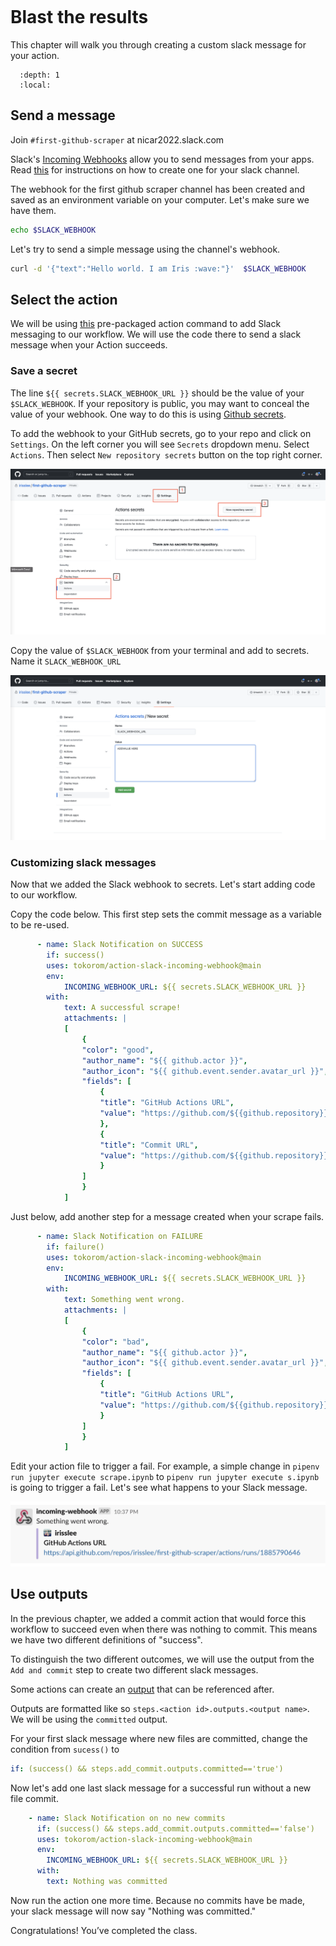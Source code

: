 ```{include} _templates/nav.html
```

# Blast the results

This chapter will walk you through creating a custom slack message for your action. 

```{contents} Sections
  :depth: 1
  :local:
```

## Send a message

Join `#first-github-scraper` at nicar2022.slack.com

Slack's [Incoming Webhooks](https://api.slack.com/messaging/webhooks) allow you to send messages from your apps. Read [this](https://slack.com/help/articles/115005265063-Incoming-webhooks-for-Slack) for instructions on how to create one for your slack channel.  

The webhook for the first github scraper channel has been created and saved as an environment variable on your computer. Let's make sure we have them. 

```bash
echo $SLACK_WEBHOOK
```

Let's try to send a simple message using the channel's webhook.

```bash
curl -d '{"text":"Hello world. I am Iris :wave:"}'  $SLACK_WEBHOOK
```

## Select the action

We will be using [this](https://github.com/marketplace/actions/slack-incoming-webhook) pre-packaged action command to add Slack messaging to our workflow. We will use the code there to send a slack message when your Action succeeds. 

### Save a secret

The line `${{ secrets.SLACK_WEBHOOK_URL }}` should be the value of your `$SLACK_WEBHOOK`. If your repository is public, you may want to conceal the value of your webhook. One way to do this is using [Github secrets](https://docs.github.com/en/actions/security-guides/encrypted-secrets). 

To add the webhook to your GitHub secrets, go to your repo and click on `Settings`. On the left corner you will see `Secrets` dropdown menu. Select `Actions`. Then select `New repository secrets` button on the top right corner.

![github secrets](./_static/notify1.png)

Copy the value of `$SLACK_WEBHOOK` from your terminal and add to secrets. Name it `SLACK_WEBHOOK_URL`

![github secrets2](./_static/notify2.png)

### Customizing slack messages

Now that we added the Slack webhook to secrets. Let's start adding code to our workflow. 

Copy the code below. This first step sets the commit message as a variable to be re-used. 

```yaml
      - name: Slack Notification on SUCCESS
        if: success()
        uses: tokorom/action-slack-incoming-webhook@main
        env:
            INCOMING_WEBHOOK_URL: ${{ secrets.SLACK_WEBHOOK_URL }}
        with:
            text: A successful scrape!
            attachments: |
            [
                {
                "color": "good",
                "author_name": "${{ github.actor }}",
                "author_icon": "${{ github.event.sender.avatar_url }}",
                "fields": [
                    {
                    "title": "GitHub Actions URL",
                    "value": "https://github.com/${{github.repository}}/actions/runs/${{github.run_id}}"
                    },
                    {
                    "title": "Commit URL",
                    "value": "https://github.com/${{github.repository}}/commits"
                    }
                ]
                }
            ] 
```

Just below, add another step for a message created when your scrape fails. 

```yaml
      - name: Slack Notification on FAILURE
        if: failure()
        uses: tokorom/action-slack-incoming-webhook@main
        env:
            INCOMING_WEBHOOK_URL: ${{ secrets.SLACK_WEBHOOK_URL }}
        with:
            text: Something went wrong.
            attachments: |
            [
                {
                "color": "bad",
                "author_name": "${{ github.actor }}",
                "author_icon": "${{ github.event.sender.avatar_url }}",
                "fields": [
                    {
                    "title": "GitHub Actions URL",
                    "value": "https://github.com/${{github.repository}}/actions/runs/${{github.run_id}}"
                    }
                ]
                }
            ] 
```

Edit your action file to trigger a fail. For example, a simple change in `pipenv run jupyter execute scrape.ipynb` to `pipenv run jupyter execute s.ipynb` is going to trigger a fail. Let's see what happens to your Slack message. 

![fail slack message](./_static/slack1.png)

## Use outputs

In the previous chapter, we added a commit action that would force this workflow to succeed even when there was nothing to commit. This means we have two different definitions of "success". 

To distinguish the two different outcomes, we will use the output from the `Add and commit` step to create two different slack messages.

Some actions can create an [output](https://github.com/marketplace/actions/add-commit#outputs) that can be referenced after. 

Outputs are formatted like so `steps.<action id>.outputs.<output name>`. We will be using the `committed` output. 

For your first slack message where new files are committed, change the condition from `sucess()` to 

```yaml
if: (success() && steps.add_commit.outputs.committed=='true')
```

Now let's add one last slack message for a successful run without a new file commit. 


```yaml
    - name: Slack Notification on no new commits
      if: (success() && steps.add_commit.outputs.committed=='false')
      uses: tokorom/action-slack-incoming-webhook@main
      env:
        INCOMING_WEBHOOK_URL: ${{ secrets.SLACK_WEBHOOK_URL }}
      with:
        text: Nothing was committed
```

Now run the action one more time. Because no commits have be made, your slack message will now say "Nothing was committed."

Congratulations! You’ve completed the class.
